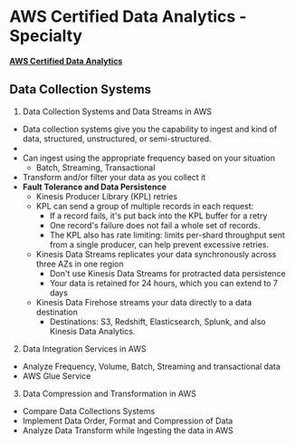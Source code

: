 # AWS Certified Data Analytics - Specialty
**[AWS Certified Data Analytics](https://aws.amazon.com/certification/certified-data-analytics-specialty/)**

## Data Collection Systems

1. Data Collection Systems and Data Streams in AWS
- Data collection systems give you the capability to ingest and kind of data, structured, unstructured, or semi-structured.
- 
- Can ingest using the appropriate frequency based on your situation
  - Batch, Streaming, Transactional
- Transform and/or filter your data as you collect it
- **Fault Tolerance and Data Persistence**
  - Kinesis Producer Library (KPL) retries
  - KPL can send a group of multiple records in each request:
    - If a record fails, it's put back into the KPL buffer for a retry
    - One record's failure does not fail a whole set of records.
    - The KPL also has rate limiting: limits per-shard throughput sent from a single producer, can help prevent excessive retries.
  - Kinesis Data Streams replicates your data synchronously across three AZs in one region
    - Don't use Kinesis Data Streams for protracted data persistence
    - Your data is retained for 24 hours, which you can extend to 7 days
  - Kinesis Data Firehose streams your data directly to a data destination
    - Destinations: S3, Redshift, Elasticsearch, Splunk, and also Kinesis Data Analytics. 

2. Data Integration Services in AWS
- Analyze Frequency, Volume, Batch, Streaming and transactional data
- AWS Glue Service

3. Data Compression and Transformation in AWS
- Compare Data Collections Systems
- Implement Data Order, Format and Compression of Data
- Analyze Data Transform while Ingesting the data in AWS
